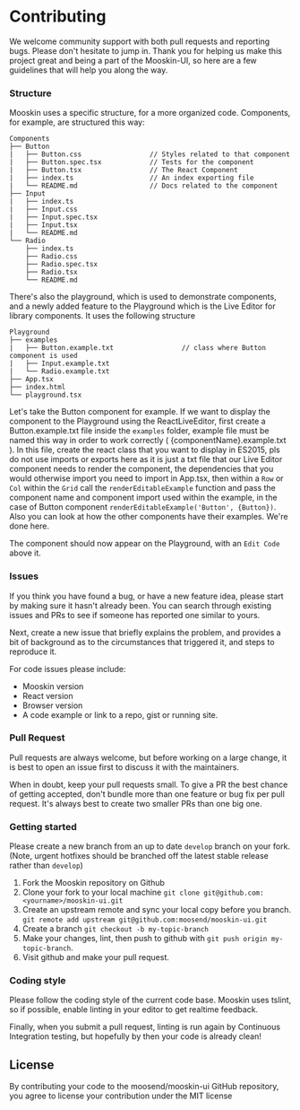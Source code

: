 # Contributing 

We welcome community support with both pull requests and reporting bugs. Please don't hesitate to jump in. Thank you for helping us make this project great and being a part of the Mooskin-UI, so here are a few guidelines that will help you along the way.

### Structure

Mooskin uses a specific structure, for a more organized code. Components, for example, are structured this way:

```
Components
├── Button
|   ├── Button.css                 // Styles related to that component
|   ├── Button.spec.tsx            // Tests for the component
|   ├── Button.tsx                 // The React Component
|   ├── index.ts                   // An index exporting file
|   └── README.md                  // Docs related to the component
├── Input
|   ├── index.ts
|   ├── Input.css
|   ├── Input.spec.tsx
|   ├── Input.tsx
|   └── README.md
└── Radio
    ├── index.ts
    ├── Radio.css
    ├── Radio.spec.tsx
    ├── Radio.tsx
    └── README.md
```

There's also the playground, which is used to demonstrate components, and a newly added feature to the Playground which is the Live Editor for library components. It uses the following structure

```
Playground
├── examples
|   ├── Button.example.txt                 // class where Button component is used
|   ├── Input.example.txt
|   └── Radio.example.txt
├── App.tsx                              
├── index.html
└── playground.tsx
```

Let's take the Button component for example. If we want to display the component to the Playground using the ReactLiveEditor, first create a Button.example.txt file inside the `examples` folder, example file must be named this way in order to work correctly ( {componentName}.example.txt ). In this file, create the react class that you want to display in ES2015, pls do not use imports or exports here as it is just a txt file that our Live Editor component needs to render the component, the dependencies that you would otherwise import you need to import in App.tsx, then within a `Row` or `Col` within the `Grid` call the `renderEditableExample` function and pass the component name and component import used within the example, in the case of Button component `renderEditableExample('Button', {Button})`. Also you can look at how the other components have their examples. We're done here.

The component should now appear on the Playground, with an `Edit Code` above it.

### Issues

If you think you have found a bug, or have a new feature idea, please start by making sure it hasn't already been. You can search through existing issues and PRs to see if someone has reported one similar to yours.

Next, create a new issue that briefly explains the problem, and provides a bit of background as to the circumstances that triggered it, and steps to reproduce it.

For code issues please include:
* Mooskin version
* React version
* Browser version
* A code example or link to a repo, gist or running site.

### Pull Request

Pull requests are always welcome, but before working on a large change, it is best to open an issue first to discuss it with the maintainers.

When in doubt, keep your pull requests small. To give a PR the best chance of getting accepted, don't bundle more than one feature or bug fix per pull request. It's always best to create two smaller PRs than one big one.

### Getting started

Please create a new branch from an up to date `develop` branch on your fork. (Note, urgent hotfixes should be branched off the latest stable release rather than `develop`)

1. Fork the Mooskin repository on Github
2. Clone your fork to your local machine `git clone git@github.com:<yourname>/mooskin-ui.git`
3. Create an upstream remote and sync your local copy before you branch. `git remote add upstream git@github.com:moosend/mooskin-ui.git`
4. Create a branch `git checkout -b my-topic-branch`
5. Make your changes, lint, then push to github with `git push origin my-topic-branch`.
6. Visit github and make your pull request.

### Coding style

Please follow the coding style of the current code base. Mooskin uses tslint, so if possible, enable linting in your editor to get realtime feedback.

Finally, when you submit a pull request, linting is run again by Continuous Integration testing, but hopefully by then your code is already clean!

## License

By contributing your code to the moosend/mooskin-ui GitHub repository, you agree to license your contribution under the MIT license